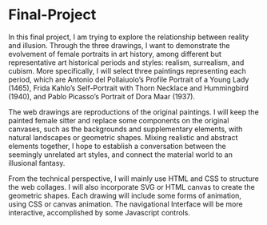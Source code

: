 # Final-Project


In this final project, I am trying to explore the relationship between reality and illusion. 
Through the three drawings, I want to demonstrate the evolvement of female portraits in art history, among different but representative art historical periods and styles: realism, surrealism, and cubism. More specifically, I will select three paintings representing each period, which are Antonio del Pollaiuolo’s Profile Portrait of a Young Lady (1465), Frida Kahlo’s Self-Portrait with Thorn Necklace and Hummingbird (1940), and Pablo Picasso’s Portrait of Dora Maar (1937).

The web drawings are reproductions of the original paintings. I will keep the painted female sitter and replace some components on the original canvases, such as the backgrounds and supplementary elements, with natural landscapes or geometric shapes. Mixing realistic and abstract elements together, I hope to establish a conversation between the seemingly unrelated art styles, and connect the material world to an illusional fantasy. 

From the technical perspective, I will mainly use HTML and CSS to structure the web collages. I will also incorporate SVG or HTML canvas to create the geometric shapes. Each drawing will include some forms of animation, using CSS or canvas animation. The navigational Interface will be more interactive, accomplished by some Javascript controls.